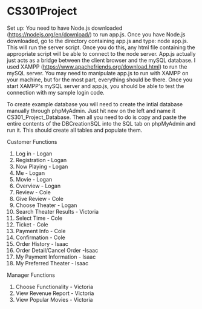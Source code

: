 # CS301Project

Set up:
  You need to have Node.js downloaded (https://nodejs.org/en/download/) to run app.js. Once you have Node.js downloaded, go to the directory containing app.js and type: node app.js. This will run the server script. Once you do this, any html file containing the appropriate script will be able to connect to the node server. App.js actually just acts as a bridge between the client browser and the mySQL database. I used XAMPP (https://www.apachefriends.org/download.html) to run the mySQL server. You may need to manipulate app.js to run with XAMPP on your machine, but for the most part, everything should be there. Once you start XAMPP's mySQL server and app.js, you should be able to test the connection with my sample login code.

  To create example database you will need to create the intial database manually through phpMyAdmin. Just hit new on the left and name it CS301_Project_Database. Then all you need to do is copy and paste the entire contents of the DBCreationSQL into the SQL tab on phpMyAdmin and run it. This should create all tables and populate them.

Customer Functions
1. Log in - Logan
2. Registration - Logan
3. Now Playing - Logan
4. Me - Logan
5. Movie - Logan
6. Overview - Logan
7. Review - Cole
8. Give Review - Cole
9. Choose Theater - Logan
10. Search Theater Results - Victoria
11. Select Time - Cole
12. Ticket - Cole
13. Payment Info - Cole
14. Confirmation - Cole
15. Order History - Isaac
16. Order Detail/Cancel Order -Isaac
17. My Payment Information - Isaac
18. My Preferred Theater - Isaac

Manager Functions
1. Choose Functionality - Victoria
2. View Revenue Report - Victoria
3. View Popular Movies - Victoria
